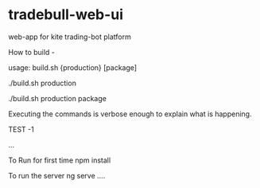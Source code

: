 # tradebull-web-ui
web-app for kite trading-bot platform

How to build -

usage: build.sh {production} [package]

./build.sh production

./build.sh production package 

Executing the commands is verbose enough to explain what is happening.

TEST -1

...

To Run for first time
npm install

To run the server
ng serve
....
